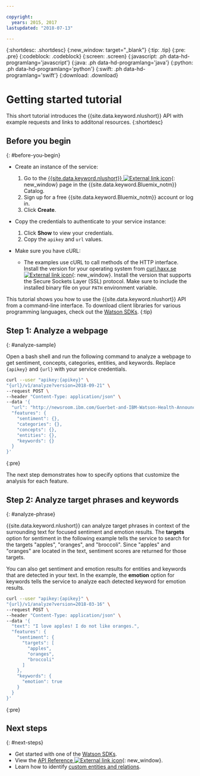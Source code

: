 ```yaml
---

copyright:
  years: 2015, 2017
lastupdated: "2018-07-13"

---
```


{:shortdesc: .shortdesc}
{:new_window: target="_blank"}
{:tip: .tip}
{:pre: .pre}
{:codeblock: .codeblock}
{:screen: .screen}
{:javascript: .ph data-hd-programlang='javascript'}
{:java: .ph data-hd-programlang='java'}
{:python: .ph data-hd-programlang='python'}
{:swift: .ph data-hd-programlang='swift'}
{:download: .download}

# Getting started tutorial
This short tutorial introduces the {{site.data.keyword.nlushort}} API with example requests and links to additonal resources. 
{:shortdesc}

## Before you begin
{: #before-you-begin}

- Create an instance of the service:
    1.  Go to the [{{site.data.keyword.nlushort}} ![External link icon](../../icons/launch-glyph.svg "External link icon")](https://console.{DomainName}/catalog/services/natural-language-understanding){: new_window} page in the {{site.data.keyword.Bluemix_notm}} Catalog.
    2.  Sign up for a free {{site.data.keyword.Bluemix_notm}} account or log in.
    3.  Click **Create**.
- Copy the credentials to authenticate to your service instance:
    1.  Click **Show** to view your credentials.
    2.  Copy the `apikey` and `url` values.
   
- Make sure you have cURL:
    - The examples use cURL to call methods of the HTTP interface. Install the version for your operating system from [curl.haxx.se ![External link icon](../../icons/launch-glyph.svg "External link icon")](https://curl.haxx.se/){: new_window}. Install the version that supports the Secure Sockets Layer (SSL) protocol. Make sure to include the installed binary file on your `PATH` environment variable.


This tutorial shows you how to use the {{site.data.keyword.nlushort}} API from a command-line interface. To download client libraries for various programming languages, check out the [Watson SDKs](https://console.bluemix.net/docs/services/watson/getting-started-sdks.html#sdks).
{:tip}


## Step 1: Analyze a webpage
{: #analyze-sample}

Open a bash shell and run the following command to analyze a webpage to get sentiment, concepts, categories, entities, and  keywords. Replace `{apikey}` and `{url}` with your service credentials.

```bash
curl --user "apikey:{apikey}" \
"{url}/v1/analyze?version=2018-09-21" \
--request POST \
--header "Content-Type: application/json" \
--data '{
  "url": "http://newsroom.ibm.com/Guerbet-and-IBM-Watson-Health-Announce-Strategic-Partnership-for-Artificial-Intelligence-in-Medical-Imaging-Liver",
  "features": {
    "sentiment": {},
    "categories": {},
    "concepts": {},
    "entities": {},
    "keywords": {}
  }
}'
```
{:pre}

The next step demonstrates how to specify options that customize the analysis for each feature.

## Step 2: Analyze target phrases and keywords
{: #analyze-phrase}

{{site.data.keyword.nlushort}} can analyze target phrases in context of the surrounding text for focused sentiment and emotion results. The **targets** option for sentiment in the following example tells the service to search for the targets "apples", "oranges", and "broccoli". Since "apples" and "oranges" are located in the text, sentiment scores are returned for those targets.

You can also get sentiment and emotion results for entities and keywords that are detected in your text. In the example, the **emotion** option for keywords tells the service to analyze each detected keyword for emotion results.

```bash
curl --user "apikey:{apikey}" \
"{url}/v1/analyze?version=2018-03-16" \
--request POST \
--header "Content-Type: application/json" \
--data '{
  "text": "I love apples! I do not like oranges.",
  "features": {
    "sentiment": {
      "targets": [
        "apples",
        "oranges",
        "broccoli"
      ]
    },
    "keywords": {
      "emotion": true
    }
  }
}'
```
{:pre}

## Next steps
{: #next-steps}

- Get started with one of the [Watson SDKs](https://console.bluemix.net/docs/services/watson/getting-started-sdks.html#sdks).
- View the [API Reference ![External link icon](../../icons/launch-glyph.svg "External link icon")](https://www.ibm.com/watson/developercloud/natural-language-understanding/api/v1/){: new_window}.
- Learn how to identify [custom entities and relations](/docs/services/natural-language-understanding/customizing.html).
